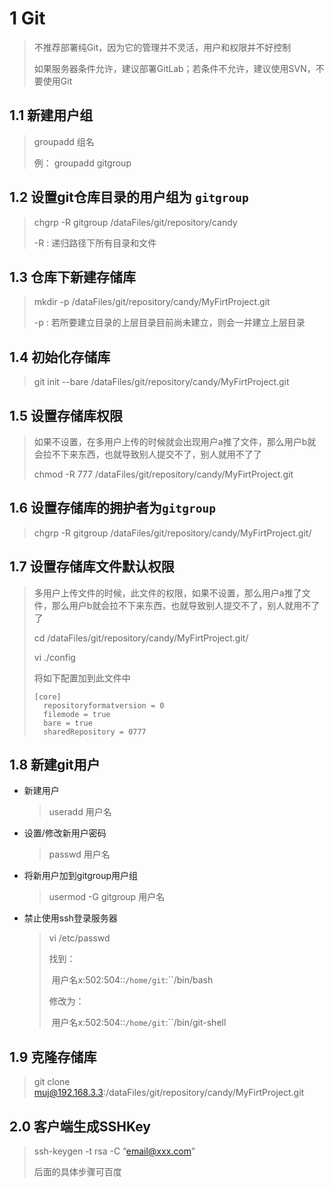# 1 Git

> 不推荐部署纯Git，因为它的管理并不灵活，用户和权限并不好控制
>
> 如果服务器条件允许，建议部署GitLab；若条件不允许，建议使用SVN，不要使用Git

## 1.1 新建用户组

> groupadd 组名
>
> 例： groupadd gitgroup

## 1.2 设置git仓库目录的用户组为 ```gitgroup```

> chgrp -R gitgroup /dataFiles/git/repository/candy
>
> -R : 递归路径下所有目录和文件

## 1.3 仓库下新建存储库

> mkdir -p /dataFiles/git/repository/candy/MyFirtProject.git
>
> -p : 若所要建立目录的上层目录目前尚未建立，则会一并建立上层目录

## 1.4 初始化存储库

> git init --bare /dataFiles/git/repository/candy/MyFirtProject.git

## 1.5 设置存储库权限

> 如果不设置，在多用户上传的时候就会出现用户a推了文件，那么用户b就会拉不下来东西，也就导致别人提交不了，别人就用不了了
>
> 
>
> chmod -R 777 /dataFiles/git/repository/candy/MyFirtProject.git

## 

## 1.6 设置存储库的拥护者为```gitgroup```

> chgrp -R gitgroup /dataFiles/git/repository/candy/MyFirtProject.git/

## 1.7 设置存储库文件默认权限

> 多用户上传文件的时候，此文件的权限，如果不设置，那么用户a推了文件，那么用户b就会拉不下来东西，也就导致别人提交不了，别人就用不了了
>
> 
>
> cd  /dataFiles/git/repository/candy/MyFirtProject.git/
>
> vi ./config
>
> 将如下配置加到此文件中
>
> ```
> [core]
> 	repositoryformatversion = 0
> 	filemode = true
> 	bare = true
> 	sharedRepository = 0777
> ```

## 1.8 新建git用户

* 新建用户

  > useradd 用户名

* 设置/修改新用户密码

  > passwd 用户名

* 将新用户加到gitgroup用户组

  > usermod -G gitgroup 用户名

* 禁止使用ssh登录服务器

  > vi /etc/passwd
  >
  > 找到：
  >
  > ​	用户名x:502:504::``/home/git``:``/bin/bash
  >
  > 修改为：
  >
  > ​	用户名x:502:504::``/home/git``:``/bin/git-shell

## 1.9 克隆存储库

> git clone muj@192.168.3.3:/dataFiles/git/repository/candy/MyFirtProject.git

## 2.0 客户端生成SSHKey

> ssh-keygen -t rsa -C “email@xxx.com”
>
> 
>
> 后面的具体步骤可百度


